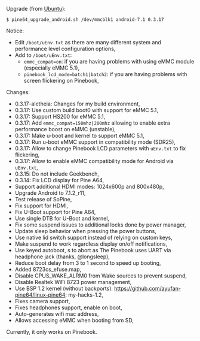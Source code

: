 Upgrade (from [Ubuntu](https://github.com/ayufan-pine64/linux-build/releases/latest)):
```
$ pine64_upgrade_android.sh /dev/mmcblk1 android-7.1 0.3.17
```

Notice:
- Edit `/boot/uEnv.txt` as there are many different system and performance level configuration options,
- Add to `/boot/uEnv.txt`:
  - `emmc_compat=on`: if you are having problems with using eMMC module (especially eMMC 5.1),
  - `pinebook_lcd_mode=batch1|batch2`: if you are having problems with screen flickering on Pinebook,

Changes:
- 0.3.17-aletheia: Changes for my build environment,
- 0.3.17: Use custom build boot0 with support for eMMC 5.1,
- 0.3.17: Support HS200 for eMMC 5.1,
- 0.3.17: Add `emmc_compat=150mhz|200mhz` allowing to enable extra performance boost on eMMC (unstable),
- 0.3.17: Make u-boot and kernel to support eMMC 5.1,
- 0.3.17: Run u-boot eMMC support in compatibility mode (SDR25),
- 0.3.17: Allow to change Pinebook LCD parameters with `uEnv.txt` to fix flickering,
- 0.3.17: Allow to enable eMMC compatibility mode for Android via `uEnv.txt`,
- 0.3.15: Do not include Geekbench,
- 0.3.14: Fix LCD display for Pine A64,
- Support additional HDMI modes: 1024x600p and 800x480p,
- Upgrade Android to 7.1.2_r11,
- Test release of SoPine,
- Fix support for HDMI,
- Fix U-Boot support for Pine A64,
- Use single DTB for U-Boot and kernel,
- Fix some suspend issues to additional locks done by power manager,
- Update sleep behavior when pressing the power buttons,
- Use native lid switch support instead of relying on custom keys,
- Make suspend to work regardless display on/off notifications,
- Use keyed autoboot, s to abort as The Pinebook uses UART via headphone jack (thanks, @longsleep),
- Reduce boot delay from 3 to 1 second to speed up booting,
- Added 8723cs_efuse.map,
- Disable CPUS_WAKE_ALRM0 from Wake sources to prevent suspend,
- Disable Realtek WiFi 8723 power management,
- Use BSP 1.2 kernel (without backports): https://github.com/ayufan-pine64/linux-pine64: my-hacks-1.2,
- Fixes camera support,
- Fixes headphones support, enable on boot,
- Auto-generates wifi mac address,
- Allows accessing eMMC when booting from SD,

Currently, it only works on Pinebook.

